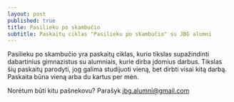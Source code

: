 ```yaml
---
layout: post
published: true
title: Pasilieku po skambučio
subtitle: Paskaitų ciklas "Pasilieku po skambučio" su JBG alumni
---
```

Pasilieku po skambučio yra paskaitų ciklas, kurio tikslas supažindinti dabartinius gimnazistus su alumniais, kurie dirba įdomius darbus. Tikslas šių paskaitų parodyti, jog galima studijuoti vieną, bet dirbti visai kitą darbą. Paskaita būna vieną arba du kartus per mėn. 
 
Norėtum būti kitu pašnekovu? Parašyk [jbg.alumni@gmail.com](mailto:jbg.alumni@gmail.com)
